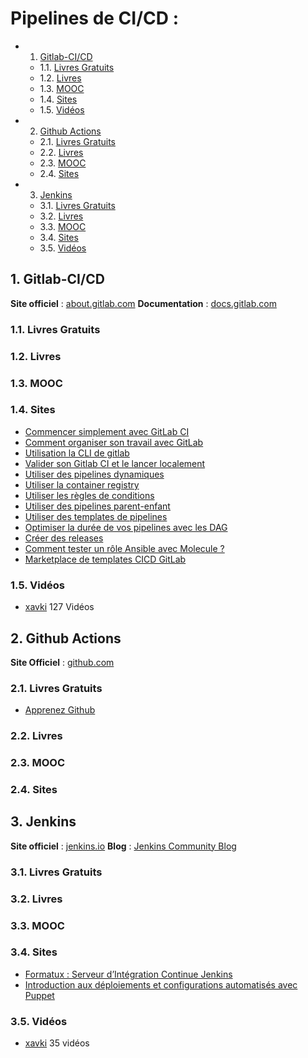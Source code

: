 # Pipelines de CI/CD :
<!-- vscode-markdown-toc -->
* 1. [Gitlab-CI/CD](#Gitlab-CICD)
	* 1.1. [Livres Gratuits](#LivresGratuits)
	* 1.2. [Livres](#Livres)
	* 1.3. [MOOC](#MOOC)
	* 1.4. [Sites](#Sites)
	* 1.5. [Vidéos](#Vidos)
* 2. [Github Actions](#GithubActions)
	* 2.1. [Livres Gratuits](#LivresGratuits-1)
	* 2.2. [Livres](#Livres-1)
	* 2.3. [MOOC](#MOOC-1)
	* 2.4. [Sites](#Sites-1)
* 3. [Jenkins](#Jenkins)
	* 3.1. [Livres Gratuits](#LivresGratuits-1)
	* 3.2. [Livres](#Livres-1)
	* 3.3. [MOOC](#MOOC-1)
	* 3.4. [Sites](#Sites-1)
	* 3.5. [Vidéos](#Vidos-1)

<!-- vscode-markdown-toc-config
	numbering=true
	autoSave=true
	/vscode-markdown-toc-config -->
<!-- /vscode-markdown-toc -->
##  1. <a name='Gitlab-CICD'></a>Gitlab-CI/CD

**Site officiel** : [about.gitlab.com](https://about.gitlab.com/fr-fr/)
**Documentation** : [docs.gitlab.com](https://docs.gitlab.com/)

###  1.1. <a name='LivresGratuits'></a>Livres Gratuits

###  1.2. <a name='Livres'></a>Livres

###  1.3. <a name='MOOC'></a>MOOC

###  1.4. <a name='Sites'></a>Sites

* [Commencer simplement avec GitLab CI](https://dev.to/jphi_baconnais/commencer-simplement-avec-gitlabci-53fa)
* [Comment organiser son travail avec GitLab](https://dev.to/zenika/comment-organiser-son-travail-avec-gitlab-42da)
* [Utilisation la CLI de gitlab](https://blog.stephane-robert.info/post/gitlab-cli/)
* [Valider son Gitlab CI et le lancer localement](https://blog.stephane-robert.info/post/gitlab-valider-ci-yml/)
* [Utiliser des pipelines dynamiques](https://blog.stephane-robert.info/post/gitlab-pipeline-dynamique/)
* [Utiliser la container registry](https://blog.stephane-robert.info/post/gitlab-container-docker-registry/)
* [Utiliser les règles de conditions](https://blog.stephane-robert.info/post/gitlab-rules/)
* [Utiliser des pipelines parent-enfant](https://blog.stephane-robert.info/post/gitlab-trigger/)
* [Utiliser des templates de pipelines](https://blog.stephane-robert.info/post/gitlab-template-ci/)
* [Optimiser la durée de vos pipelines avec les DAG](https://blog.stephane-robert.info/post/dag-needs-gitlab-ci/)
* [Créer des releases](https://blog.stephane-robert.info/post/gitlab-ci-release/)
* [Comment tester un rôle Ansible avec Molecule ?](https://connect.ed-diamond.com/linux-pratique/lp-128/comment-tester-un-role-ansible-avec-molecule)
* [Marketplace de templates CICD GitLab](https://r2devops.io/marketplace)

###  1.5. <a name='Vidos'></a>Vidéos

* [xavki](https://xavki.blog/gitlab-tutorials-et-formation/) 127 Vidéos

##  2. <a name='GithubActions'></a>Github Actions

**Site Officiel** : [github.com](https://fr.github.com/)

###  2.1. <a name='LivresGratuits-1'></a>Livres Gratuits

* [Apprenez Github](https://riptutorial.com/Download/github-fr.pdf)

###  2.2. <a name='Livres-1'></a>Livres

###  2.3. <a name='MOOC-1'></a>MOOC

###  2.4. <a name='Sites-1'></a>Sites

##  3. <a name='Jenkins'></a>Jenkins

**Site officiel** : [jenkins.io](https://www.jenkins.io/)
**Blog** : [Jenkins Community Blog](https://www.jenkins.io/node/)

###  3.1. <a name='LivresGratuits-1'></a>Livres Gratuits

###  3.2. <a name='Livres-1'></a>Livres

###  3.3. <a name='MOOC-1'></a>MOOC

###  3.4. <a name='Sites-1'></a>Sites

* [Formatux : Serveur d’Intégration Continue Jenkins](https://www.formatux.fr/formatux-devops/module-040-jenkins/index.html)
* [Introduction aux déploiements et configurations automatisés avec Puppet](https://connect.ed-diamond.com/Linux-Pratique/lp-115/introduction-aux-deploiements-et-configurations-automatises-avec-puppet)

###  3.5. <a name='Vidos-1'></a>Vidéos

* [xavki](https://www.youtube.com/playlist?list=PLn6POgpklwWr19VXuoVgIr32HCu0MGNt9)
  35 vidéos

